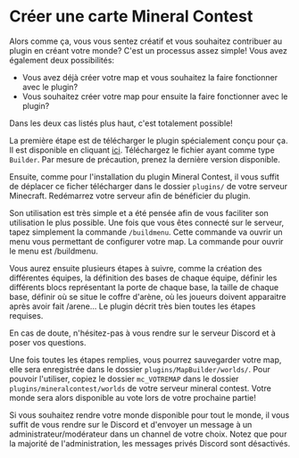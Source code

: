 # Créer une carte Mineral Contest

Alors comme ça, vous vous sentez créatif et vous souhaitez contribuer au plugin en créant votre monde? C'est un processus assez simple!
Vous avez également deux possibilités:
- Vous avez déjà créer votre map et vous souhaitez la faire fonctionner avec le plugin?
- Vous souhaitez créer votre map pour ensuite la faire fonctionner avec le plugin?

Dans les deux cas listés plus haut, c'est totalement possible!


La première étape est de télécharger le plugin spécialement conçu pour ça. Il est disponible en cliquant [ici](/files/). Téléchargez le fichier ayant comme type `Builder`. Par mesure de précaution, prenez la dernière version disponible.

Ensuite, comme pour l'installation du plugin Mineral Contest, il vous suffit de déplacer ce ficher télécharger dans le dossier `plugins/` de votre serveur Minecraft. Redémarrez votre serveur afin de bénéficier du plugin.

Son utilisation est très simple et a été pensée afin de vous faciliter son utilisation le plus possible. Une fois que vous êtes connecté sur le serveur, tapez simplement la commande `/buildmenu`. Cette commande va ouvrir un menu vous permettant de configurer votre map.
La commande pour ouvrir le menu est /buildmenu.

Vous aurez ensuite plusieurs étapes à suivre, comme la création des différentes équipes, la définition des bases de chaque équipe, définir les différents blocs représentant la porte de chaque base, la taille de chaque base, définir où se situe le coffre d'arène, où les joueurs doivent apparaitre après avoir fait /arene... Le plugin décrit très bien toutes les étapes requises.

En cas de doute, n'hésitez-pas à vous rendre sur le serveur Discord et à poser vos questions.

Une fois toutes les étapes remplies, vous pourrez sauvegarder votre map, elle sera enregistrée dans le dossier `plugins/MapBuilder/worlds/`.
Pour pouvoir l'utiliser, copiez le dossier `mc_VOTREMAP` dans le dossier `plugins/mineralcontest/worlds` de votre serveur mineral contest.
Votre monde sera alors disponible au vote lors de votre prochaine partie!

Si vous souhaitez rendre votre monde disponible pour tout le monde, il vous suffit de vous rendre sur le Discord et d'envoyer un message à un administrateur/modérateur dans un channel de votre choix. Notez que pour la majorité de l'administration, les messages privés Discord sont désactivés.
